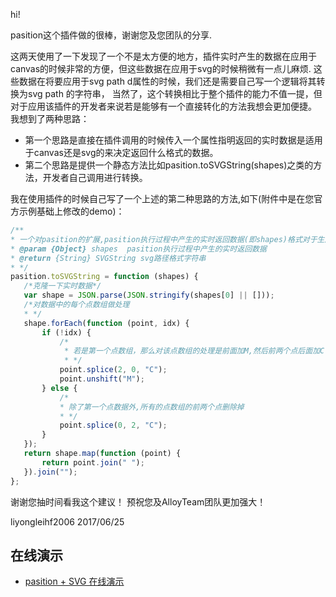 ﻿hi!

pasition这个插件做的很棒，谢谢您及您团队的分享.

这两天使用了一下发现了一个不是太方便的地方，插件实时产生的数据在应用于canvas的时候非常的方便，但这些数据在应用于svg的时候稍微有一点儿麻烦.
这些数据在将要应用于svg path d属性的时候，我们还是需要自己写一个逻辑将其转换为svg path 的字符串，
当然了，这个转换相比于整个插件的能力不值一提，但对于应用该插件的开发者来说若是能够有一个直接转化的方法我想会更加便捷。
我想到了两种思路：

* 第一个思路是直接在插件调用的时候传入一个属性指明返回的实时数据是适用于canvas还是svg的来决定返回什么格式的数据。
* 第二个思路是提供一个静态方法比如pasition.toSVGString(shapes)之类的方法，开发者自己调用进行转换。

我在使用插件的时候自己写了一个上述的第二种思路的方法,如下(附件中是在您官方示例基础上修改的demo)：

 ``` js
/**
 * 一个对pasition的扩展,pasition执行过程中产生的实时返回数据(即shapes)格式对于生成canvas画布数据比较方便,但对于生成svg需要额外的处理一下,这里扩展的这个方法是将实时数据生成适合svg路径的字符串格式
 * @param {Object} shapes  pasition执行过程中产生的实时返回数据
 * @return {String} SVGString svg路径格式字符串
 * */
pasition.toSVGString = function (shapes) {
    /*克隆一下实时数据*/
    var shape = JSON.parse(JSON.stringify(shapes[0] || []));
    /*对数据中的每个点数组做处理
    * */
    shape.forEach(function (point, idx) {
        if (!idx) {
            /*
             * 若是第一个点数组，那么对该点数组的处理是前面加M,然后前两个点后面加C
             * */
            point.splice(2, 0, "C");
            point.unshift("M");
        } else {
            /*
            * 除了第一个点数据外,所有的点数组的前两个点删除掉
            * */
            point.splice(0, 2, "C");
        }
    });
    return shape.map(function (point) {
        return point.join(" ");
    }).join("");
};
```

谢谢您抽时间看我这个建议！
预祝您及AlloyTeam团队更加强大！


liyongleihf2006
2017/06/25

## 在线演示

* [pasition + SVG 在线演示](https://alloyteam.github.io/pasition/svg.html)


